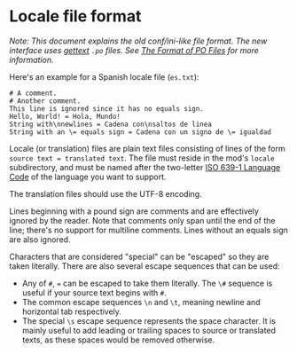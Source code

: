 
# Locale file format

*Note: This document explains the old conf/ini-like file format.
The new interface uses [gettext][gettext] `.po` files.
See [The Format of PO Files][PO-Files] for more information.*

Here's an example for a Spanish locale file (`es.txt`):

	# A comment.
	# Another comment.
	This line is ignored since it has no equals sign.
	Hello, World! = Hola, Mundo!
	String with\nnewlines = Cadena con\nsaltos de linea
	String with an \= equals sign = Cadena con un signo de \= igualdad

Locale (or translation) files are plain text files consisting of lines of the
form `source text = translated text`. The file must reside in the mod's `locale`
subdirectory, and must be named after the two-letter
[ISO 639-1 Language Code][ISO639-1] of the language you want to support.

The translation files should use the UTF-8 encoding.

Lines beginning with a pound sign are comments and are effectively ignored
by the reader. Note that comments only span until the end of the line;
there's no support for multiline comments. Lines without an equals sign are
also ignored.

Characters that are considered "special" can be "escaped" so they are taken
literally. There are also several escape sequences that can be used:

  * Any of `#`, `=` can be escaped to take them literally. The `\#`
    sequence is useful if your source text begins with `#`.
  * The common escape sequences `\n` and `\t`, meaning newline and
    horizontal tab respectively.
  * The special `\s` escape sequence represents the space character. It
    is mainly useful to add leading or trailing spaces to source or
    translated texts, as these spaces would be removed otherwise.

[gettext]: https://www.gnu.org/software/gettext
[PO-Files]: https://www.gnu.org/software/gettext/manual/html_node/PO-Files.html
[ISO639-1]: https://en.wikipedia.org/wiki/List_of_ISO_639-1_codes
